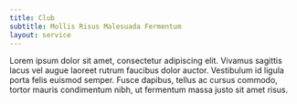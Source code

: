 ```yaml
---
title: Club
subtitle: Mollis Risus Malesuada Fermentum
layout: service
---
```


Lorem ipsum dolor sit amet, consectetur adipiscing elit. Vivamus sagittis lacus vel augue laoreet rutrum faucibus dolor auctor. Vestibulum id ligula porta felis euismod semper. Fusce dapibus, tellus ac cursus commodo, tortor mauris condimentum nibh, ut fermentum massa justo sit amet risus.